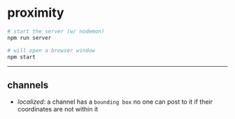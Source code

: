 # proximity


```bash
# start the server (w/ nodemon)
npm run server

# will open a browser window  
npm start 

```
---

## channels

- *localized*: a channel has a `bounding box`
  no one can post to it if their coordinates are not within it
